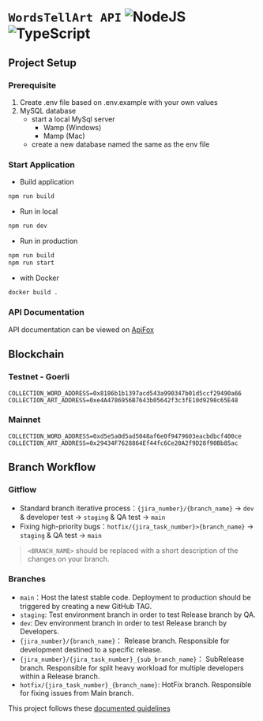 # `WordsTellArt API` ![NodeJS](https://img.shields.io/badge/node.js-6DA55F?style=for-the-badge&logo=node.js&logoColor=white)![TypeScript](https://img.shields.io/badge/typescript-%23007ACC.svg?style=for-the-badge&logo=typescript&logoColor=white)

## Project Setup

### Prerequisite
1) Create .env file based on .env.example with your own values
2) MySQL database
    - start a local MySql server
        - Wamp (Windows)
        - Mamp (Mac)
    - create a new database named the same as the env file

### Start Application
- Build application
```bash
npm run build
```
- Run in local
```bash
npm run dev
```
- Run in production
```bash
npm run build
npm run start
```

- with Docker
```bash
docker build .
```

### API Documentation
API documentation can be viewed on [ApiFox](https://wordstellart.apifox.cn)

## Blockchain

### Testnet - Goerli
```dotenv
COLLECTION_WORD_ADDRESS=0x8186b1b1397acd543a990347b01d5ccf29490a66
COLLECTION_ART_ADDRESS=0xe4A4786956B7643b05642f3c3fE10d9298c65E48
```
### Mainnet
```dotenv
COLLECTION_WORD_ADDRESS=0xd5e5a0d5ad5048af6e0f9479603eacbdbcf400ce
COLLECTION_ART_ADDRESS=0x29434F7628864Ef44fc6Ce20A2f9D28f90Bb85ac
```

## Branch Workflow

### Gitflow

- Standard branch iterative process：`{jira_number}/{branch_name}` -> `dev` & developer test -> `staging` & QA test -> `main`
- Fixing high-priority bugs：`hotfix/{jira_task_number}>{branch_name}` -> `staging` & QA test -> `main`

> `<BRANCH_NAME>` should be replaced with a short description of the changes on your branch.

### Branches
- `main`：Host the latest stable code. Deployment to production should be triggered by creating a new GitHub TAG.
- `staging`: Test environment branch in order to test Release branch by QA.
- `dev`: Dev environment branch in order to test Release branch by Developers.
- `{jira_number}/{branch_name}`： Release branch. Responsible for development destined to a specific release.
- `{jira_number}/{jira_task_number}_{sub_branch_name}`： SubRelease branch. Responsible for split heavy workload for multiple developers within a Release branch.
- `hotfix/{jira_task_number}_{branch_name}`: HotFix branch. Responsible for fixing issues from Main branch.

This project follows these [documented guidelines](https://github.com/Draym/git-guidelines)
